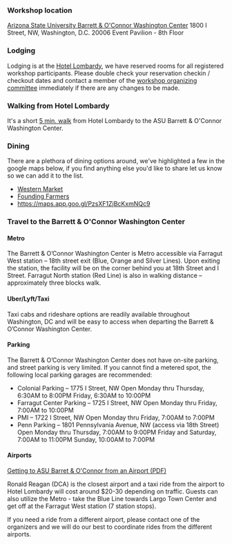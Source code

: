 ### Workshop location

[Arizona State University Barrett &amp; O'Connor Washington Center](https://washingtondc.asu.edu/barrett-and-oconnor-center)
1800 I Street, NW, Washington, D.C. 20006
Event Pavilion - 8th Floor

### Lodging

Lodging is at the [Hotel Lombardy](https://www.hotellombardy.com/), we have reserved rooms for all registered workshop participants. Please double check your reservation checkin / checkout dates and contact a member of the [workshop organizing committee](/#organizers) immediately if there are any changes to be made.

### Walking from Hotel Lombardy 

It's a short [5 min. walk](https://maps.app.goo.gl/XBdaZwRVbCoq6Awq6) from Hotel Lombardy to the ASU Barrett &amp; O'Connor Washington Center.

### Dining 

There are a plethora of dining options around, we've highlighted a few in the google maps below, if you find anything else you'd like to share let us know so we can add it to the list. 

- [Western Market](https://www.westernmarketdc.com/)
- [Founding Farmers](https://www.wearefoundingfarmers.com/location/dc/)
- https://maps.app.goo.gl/PzsXF1ZjBcKxmNQc9

### Travel to the Barrett & O'Connor Washington Center

#### Metro

The Barrett & O’Connor Washington Center is Metro accessible via Farragut West station
– 18th street exit (Blue, Orange and Silver Lines). Upon exiting the station, the facility will be on
the corner behind you at 18th Street and I Street. Farragut North station (Red Line) is also in
walking distance – approximately three blocks walk.

#### Uber/Lyft/Taxi 

Taxi cabs and rideshare options are readily available throughout Washington, DC and will be easy to access when departing the Barrett & O’Connor Washington Center.

#### Parking
The Barrett & O’Connor Washington Center does not have on-site parking, and street parking is very limited. If you cannot find a metered spot, the following local parking garages are recommended:

- Colonial Parking – 1775 I Street, NW Open Monday thru Thursday, 6:30AM to 8:00PM Friday, 6:30AM to 10:00PM
- Farragut Center Parking – 1725 I Street, NW Open Monday thru Friday, 7:00AM to 10:00PM
- PMI – 1722 I Street, NW Open Monday thru Friday, 7:00AM to 7:00PM
- Penn Parking – 1801 Pennsylvania Avenue, NW (access via 18th Street) Open Monday thru Thursday, 7:00AM to 9:00PM Friday and Saturday, 7:00AM to 11:00PM Sunday, 10:00AM to 7:00PM


#### Airports

[Getting to ASU Barret & O'Connor from an Airport (PDF)](travel-logistics.pdf)

Ronald Reagan (DCA) is the closest airport and a taxi ride from the airport to Hotel Lombardy will cost around $20-30 depending on traffic. Guests can also utilize the Metro - take the Blue Line towards Largo Town Center and get off at the Farragut West station (7 station stops).

If you need a ride from a different airport, please contact one of the organizers and we will do our best to coordinate rides from the different airports.